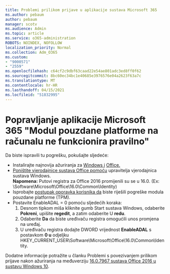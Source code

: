 ```yaml
---
title: Problemi prilikom prijave u aplikacije sustava Microsoft 365
ms.author: pebaum
author: pebaum
manager: scotv
ms.audience: Admin
ms.topic: article
ms.service: o365-administration
ROBOTS: NOINDEX, NOFOLLOW
localization_priority: Normal
ms.collection: Adm_O365
ms.custom:
- "9000571"
- "2559"
ms.openlocfilehash: c64cf2c9dbf63caad22e54ae801adc3ed8ff0f62
ms.sourcegitcommit: 8bc60ec34bc1e40685e3976576e04a2623f63a7c
ms.translationtype: MT
ms.contentlocale: hr-HR
ms.lasthandoff: 04/15/2021
ms.locfileid: "51832995"
---
```

# <a name="fixing-the-microsoft-365-apps-your-computers-trusted-platform-module-is-not-functioning-properly-message"></a>Popravljanje aplikacije Microsoft 365 "Modul pouzdane platforme na računalu ne funkcionira pravilno"

Da biste ispravili tu pogrešku, pokušajte sljedeće:

- Instalirajte najnovija ažuriranja za [Windows i](https://support.microsoft.com/help/4027667/windows-10-update) [Office.](https://support.office.com/article/update-office-and-your-computer-with-microsoft-update-2ab296f3-7f03-43a2-8e50-46de917611c5)
- [Poništite vjerodajnice sustava Office pomoću](https://docs.microsoft.com/office/troubleshoot/office-suite-issues/another-account-already-signed-in#step-4-clear-cached-credentials-on-the-computer) upravitelja vjerodajnica sustava Windows.<br/>
    **Napomena:** Putovi registra za Office 2016 promijenili su se u 16.0. (Ex: \Software\Microsoft\Office\16.0\Common\Identity\)
- Isprobajte [postupak oporavka korisnika da](https://docs.microsoft.com/office365/troubleshoot/administration/connection-issue-when-sign-in-office-2016#symptom-2) biste riješili pogreške modula pouzdane platforme (TPM).
- Postavite EnableADAL = 0 pomoću sljedećih koraka:  
    1. Desnom tipkom miša kliknite gumb Start sustava Windows, odaberite **Pokreni**, upišite **regedit**, a zatim odaberite U **redu**.
    2. Odaberite **Da** da biste uređivaču registra omogućili unos promjena na uređaj.
    3. U uređivaču registra dodajte DWORD vrijednost **EnableADAL** s postavkom **0 u** odjeljku HKEY_CURRENT_USER\Software\Microsoft\Office\16.0\Common\Identity.

Dodatne informacije potražite u članku Problemi s povezivanjem prilikom prijave nakon ažuriranja na međuverziju [16.0.7967 sustava Office 2016 u sustavu Windows 10](https://docs.microsoft.com/office365/troubleshoot/administration/connection-issue-when-sign-in-office-2016).